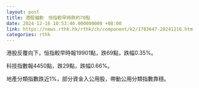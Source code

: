 ```yaml
---
layout: post
title: 港股偏軟　恒指較早時跌約70點
date: 2024-12-16 10:53:40.000000000 +08:00
link: https://news.rthk.hk/rthk/ch/component/k2/1783647-20241216.htm
categories: rthk
---
```


港股反覆向下，恒指較早時報19901點，跌69點，跌幅0.35%。

科技指數報4450點，跌29點，跌幅0.66%。

地產分類指數跌近1%，部分資金入公用股，帶動公用分類指數靠穩。
